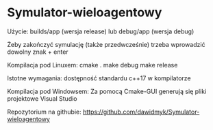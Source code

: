 # Symulator-wieloagentowy

Użycie:
   builds/app (wersja release)
lub
   debug/app (wersja debug)

Żeby zakończyć symulację
(także przedwcześnie)
trzeba wprowadzić dowolny
znak + enter

Kompilacja pod Linuxem:
cmake .
make debug
make release

Istotne wymagania:
dostępność standardu c++17 w kompilatorze

Kompilacja pod Windowsem:
Za pomocą Cmake-GUI generują się pliki
projektowe Visual Studio

Repozytorium na githubie:
https://github.com/dawidmyk/Symulator-wieloagentowy
